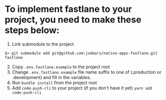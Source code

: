 # To implement fastlane to your project, you need to make these steps below:

1. Link submodule to the project
```
$> git submodule add git@github.com:jsmbars/native-apps-fastlane.git fastlane
```
2. Copy `.env.fastlane.example` to the project root
3. Change `.env.fastlane.example` file name suffix to one of (.production or .development) and fill in the variables.
3. Run `bundle install` from the project root
4. Add `code-push-cli` to your project (if you don't have it yet) `yarn add code-push-cli`